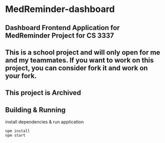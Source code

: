 
# MedReminder-dashboard

## Dashboard Frontend Application for MedReminder Project for CS 3337

## This is a school project and will only open for me and my teammates. If you want to work on this project, you can consider fork it and work on your fork.

## This project is Archived


## Building & Running

install dependencies & run application

```console
npm install
npm start
```

